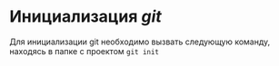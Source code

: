 # Инициализация *git*
Для инициализации git необходимо вызвать следующую команду, находясь в папке с проектом
`git init`

